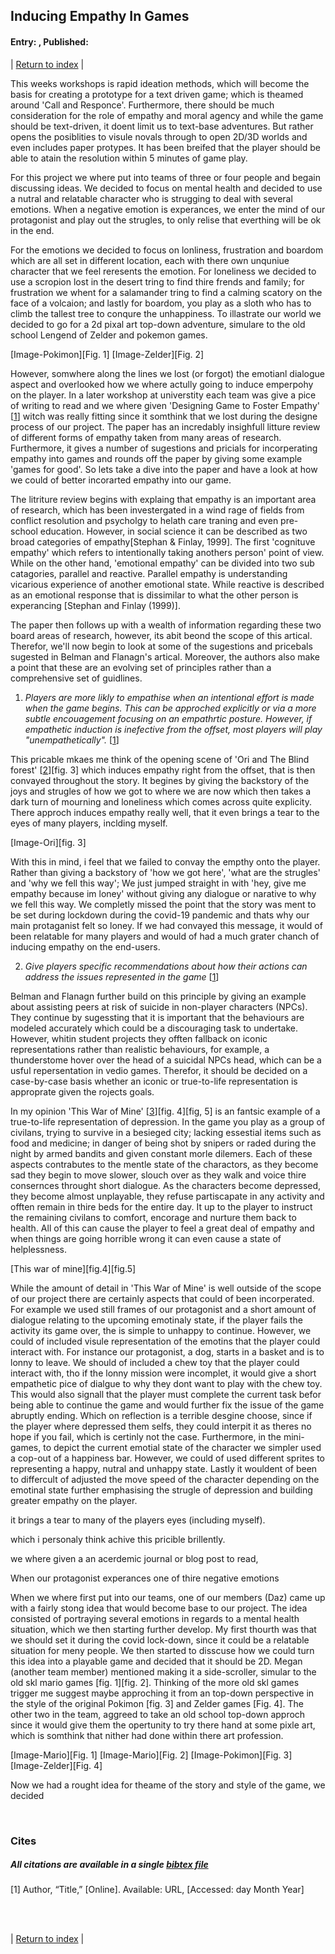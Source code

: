 ## Inducing Empathy In Games
#### Entry: <span id="index"></span>, Published: <span id="published"></span>

<span class="priv_entry" style="display: inline;"></span>
| 
[Return to index](../)
| 
<span class="next_entry" style="display: inline;"></span>

<!-- Points to write about.
- lack of leardership
- unorganised
- No GDD, lack of kamban board
- Lost sight of main goal.
  - narrative
  - protray emotion
- bringing it all together.
- WS - Not paying enought attenct to the Nural board.
  - and not doing the activatie assigned.
  - 

##
Title:  rapid ideation/prototype??
##

- This has made relise that i need to pay a bit more attachen
- Rapid Ideation and Prototypeing methods.

- Empathy....
  - Talk about the games in the paper and how we could of importerated aspect of them into our game.
  - and relate this to how we mabe missed the main gole pf the project.

-->
This weeks workshops is rapid ideation methods, which will become the basis for creating a prototype for a text driven game; which is theamed around 'Call and Responce'. Furthermore, there should be much consideration for the role of empathy and moral agency and while the game should be text-driven, it doent limit us to text-base adventures. But rather opens the posiblities to visule novals through to open 2D/3D worlds and even includes paper protypes. It has been breifed that the player should be able to atain the resolution within 5 minutes of game play.  

For this project we where put into teams of three or four people and begain discussing ideas. We decided to focus on mental health and decided to use a nutral and relatable character who is strugging to deal with several emotions. When a negative emotion is experances, we enter the mind of our protagonist and play out the strugles, to only relise that everthing will be ok in the end.

For the emotions we decided to focus on lonliness, frustration and boardom which are all set in different location, each with there own unquniue character that we feel reresents the emotion. For loneliness we decided to use a scropion lost in the desert tring to find thire frends and family; for frustration we whent for a salamander tring to find a calming scatory on the face of a volcaion; and lastly for boardom, you play as a sloth who has to climb the tallest tree to conqure the unhappiness. To illastrate our world we decided to go for a 2d pixal art top-down adventure, simulare to the old school Lengend of Zelder and pokemon games.

[Image-Pokimon][Fig. 1] [Image-Zelder][Fig. 2]

However, somwhere along the lines we lost (or forgot) the emotianl dialogue aspect and overlooked how we where actully going to induce emperpohy on the player. In a later workshop at universtity each team was give a pice of writing to read and we where given 'Designing Game to Foster Empathy' [[1](#c1)] witch was really fitting since it somthink that we lost during the designe process of our project. The paper has an incredably insighfull litture review of different forms of empathy taken from many areas of research. Furthermore, it gives a number of sugestions and pricials for incorperating empathy into games and rounds off the paper by giving some example 'games for good'. So lets take a dive into the paper and have a look at how we could of better incorarted empathy into our game. 

The litriture review begins with explaing that empathy is an important area of research, which has been investergated in a wind rage of fields from conflict resolution and psycholgy to helath care traning and even pre-school education. However, in social science it can be described as two broad categories of empathy[Stephan & Finlay, 1999]. The first 'cognituve empathy' which refers to intentionally taking anothers person' point of view. While on the other hand, 'emotional empathy' can be divided into two sub catagories, parallel and reactive. Parallel empathy is understanding vicarious experience of another emotional state. While reactive is described as an emotional response that is dissimilar to what the other person is experancing [Stephan and Finlay (1999)]. 

The paper then follows up with a wealth of information regarding these two board areas of research, however, its abit beond the scope of this artical. Therefor, we'll now begin to look at some of the sugestions and pricebals sugested in Belman and Flanagn's artical. Moreover, the authors also make a point that these are an evolving set of principles rather than a comprehensive set of guidlines.

1) *Players are more likly to empathise when an intentional effort is made when the game begins. This can be approched explicitly or via a more subtle encouagement focusing on an empathrtic posture. However, if empathetic induction is inefective from the offset, most players will play "unempathetically".* [[1](#c1)]

This pricable mkaes me think of the opening scene of 'Ori and The Blind forest' [[2](#c2)][fig. 3] which induces empathy right from the offset, that is then convayed throughout the story. It begines by giving the backstory of the joys and strugles of how we got to where we are now which then takes a dark turn of mourning and loneliness which comes across quite explicity. There approch induces empathy really well, that it even brings a tear to the eyes of many players, inclding myself.

[Image-Ori][fig. 3]

With this in mind, i feel that we failed to convay the empthy onto the player. Rather than giving a backstory of 'how we got here', 'what are the strugles' and 'why we fell this way'; We just jumped straight in with 'hey, give me empathy because im loney' without giving any dialogue or narative to why we fell this way. We completly missed the point that the story was ment to be set during lockdown during the covid-19 pandemic and thats why our main protaganist felt so loney. If we had convayed this message, it would of been relatable for many players and would of had a much grater chanch of inducing empathy on the end-users.

2) *Give players specific recommendations about how their actions can address the issues represented in the game* [[1](c1)]


Belman and Flanagn further build on this principle by giving an example about assisting peers at risk of suicide in non-player characters (NPCs). They continue by sugessting that it is important that the behaviours are modeled accurately which could be a discouraging task to undertake. However, whitin student projects they offten fallback on iconic representations rather than realistic behaviours, for example, a thunderstome hover over the head of a suicidal NPCs head, which can be a usful repersentation in vedio games. Therefor, it should be decided on a case-by-case basis whether an iconic or true-to-life representation is approprate given the rojects goals.

In my opinion 'This War of Mine' [[3](#c3)][fig. 4][fig, 5] is an fantsic example of a true-to-life representation of depression. In the game you play as a group of civilans, trying to survive in a besieged city; lacking essestial items such as food and medicine; in danger of being shot by snipers or raded during the night by armed bandits and given constant morle dilemers. Each of these aspects contrabutes to the mentle state of the charactors, as they become sad they begin to move slower, slouch over as they walk and voice thire consernces throught short dialogue. As the characters become depressed, they become almost unplayable, they refuse partiscapate in any activity and offten remain in thire beds for the entire day. It up to the player to instruct the remaining civilans to comfort, encorage and nurture them back to health. All of this can cause the player to feel a great deal of empathy and when things are going horrible wrong it can even cause a state of helplessness.

[This war of mine][fig.4][fig.5]

While the amount of detail in 'This War of Mine' is well outside of the scope of our project there are certainly aspects that could of been incorperated. For example we used still frames of our protagonist and a short amount of dialogue relating to the upcoming emotinaly state, if the player fails the activity its game over, the is simple to unhappy to continue. However, we could of included visule representation of the emotins that the player could interact with. For instance our protagonist, a dog, starts in a basket and is to lonny to leave. We should of included a chew toy that the player could interact with, tho if the lonny mission were incomplet, it would give a short empathetic pice of dialgue to why they dont want to play with the chew toy. This would also signall that the player must complete the current task befor being able to continue the game and would further fix the issue of the game abruptly ending. Which on reflection is a terrible desgine choose, since if the player where depressed them selfs, they could interpit it as theres no hope if you fail, which is certinly not the case. Furthermore, in the mini-games, to depict the current emotial state of the character we simpler used a cop-out of a happiness bar. However, we could of used different sprites to representing a happy, nutral and unhappy state. Lastly it wouldent of been to differcult of adjusted the move speed of the character depending on the emotinal state further emphasising the strugle of depression and building greater empathy on the player.









<!-- Give the example in the paper, to better expain what this means and include an example of this war of mine. -->




it brings a tear to many of the players eyes (including myself). 

which i personaly think achive this pricible brillently.




we where given a an acerdemic journal or blog post to read,  

When our protagonist experances one of thire negative emotions

When we where first put into our teams, one of our members (Daz) came up with a fairly stong idea that would become base to our project. The idea consisted of portraying several emotions in regards to a mental health situation, which we then starting further develop. My first thourth was that we should set it during the covid lock-down, since it could be a relatable situation for meny people. We then started to disscuse how we could turn this idea into a playable game and decided that it should be 2D. Megan (another team member) mentioned making it a side-scroller, simular to the old skl mario games [fig. 1][fig. 2]. Thinking of the more old skl games trigger me suggest maybe approching it from an top-down perspective in the style of the original Pokimon [fig. 3] and Zelder games [Fig. 4]. The other two in the team, aggreed to take an old school top-down approch since it would give them the opertunity to try there hand at some pixle art, which is somthink that nither had done within there art profession. 

[Image-Mario][Fig. 1] [Image-Mario][Fig. 2]
[Image-Pokimon][Fig. 3] [Image-Zelder][Fig. 4]

Now we had a rought idea for theame of the story and style of the game, we decided 

<!--
I think i should take another approch to this. as it not coming to mind correctly. (Also just skip this date)

I think i should disscues empathy and me. 

-->

<br />

### Cites
##### All citations are available in a single [bibtex file](../references.bib)

<p id="c1">
[1] Author, “Title,” [Online]. Available: URL, [Accessed: day Month Year] 
</p>

<br />
<br />

<span class="priv_entry" style="display: inline;"></span>
| 
[Return to index](../)
| 
<span class="next_entry" style="display: inline;"></span>

<script>
// Store the entry id and published values in a JS script, to make life easier with updateing links.
entry_id  = 3
published = "05-10-21" 
week = 3

document.getElementById("index").innerHTML = entry_id
document.getElementById("published").innerHTML   = `${published} (Week: ${week})`


next_page = "journal_"+ (entry_id + 1)
priv_page = "journal_"+ (entry_id - 1)

next_links = document.getElementsByClassName("next_entry")
priv_links = document.getElementsByClassName("priv_entry")

// atempt to fetch the next page. 
// if we get an ok responce display the next links, 
// otherwise we have most likely reaced the end.
fetch('./'+next_page+'.html')
    .then (
        responce => {
        if ( responce.ok ) 
            for ( let i in next_links )
                next_links[i].innerHTML = '<a href="./'+next_page+'">Next ></a>'
        }
    )

// only display the priv page link if we have gone past the first page.
// theres no need to fetch the prv page, since we know the min id is 0
if (entry_id > 0)
    for ( let i in priv_links )
        priv_links[i].innerHTML = '<a href="./'+priv_page+'">< Priv</a>'


</script>